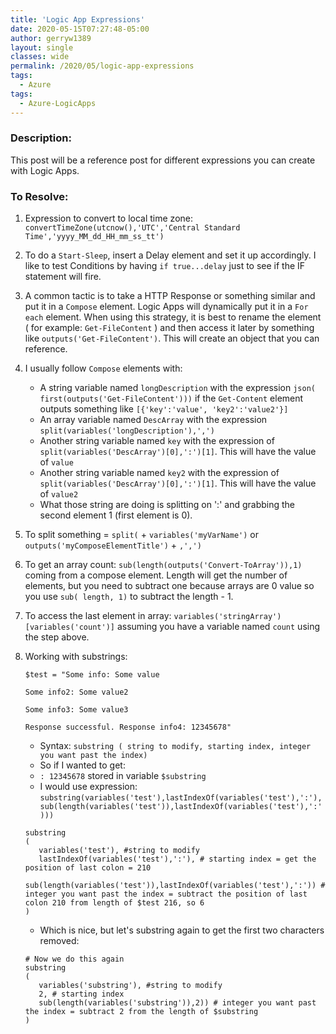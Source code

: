 ```yaml
---
title: 'Logic App Expressions'
date: 2020-05-15T07:27:48-05:00
author: gerryw1389
layout: single
classes: wide
permalink: /2020/05/logic-app-expressions
tags:
  - Azure
tags:
  - Azure-LogicApps
---
```

<!--more-->

### Description:

This post will be a reference post for different expressions you can create with Logic Apps.

### To Resolve:

1. Expression to convert to local time zone: `convertTimeZone(utcnow(),'UTC','Central Standard Time','yyyy_MM_dd_HH_mm_ss_tt')`

2. To do a `Start-Sleep`, insert a Delay element and set it up accordingly. I like to test Conditions by having `if true...delay` just to see if the IF statement will fire.

3. A common tactic is to take a HTTP Response or something similar and put it in a `Compose` element. Logic Apps will dynamically put it in a `For each` element. When using this strategy, it is best to rename the element ( for example: `Get-FileContent` ) and then access it later by something like `outputs('Get-FileContent')`. This will create an object that you can reference.

4. I usually follow `Compose` elements with:
   - A string variable named `longDescription` with the expression `json( first(outputs('Get-FileContent')))` if the `Get-Content` element outputs something like `[{'key':'value', 'key2':'value2'}]`
   - An array variable named `DescArray` with the expression `split(variables('longDescription'),',')`
   - Another string variable named `key` with the expression of `split(variables('DescArray')[0],':')[1]`. This will have the value of `value`
   - Another string variable named `key2` with the expression of `split(variables('DescArray')[0],':')[1]`. This will have the value of `value2`
   - What those string are doing is splitting on ':' and grabbing the second element 1 (first element is 0).

5. To split something = `split(` + `variables('myVarName')` or `outputs('myComposeElementTitle')` + `,',')`

6. To get an array count: `sub(length(outputs('Convert-ToArray')),1)` coming from a compose element. Length will get the number of elements, but you need to subtract one because arrays are 0 value so you use `sub( length, 1)` to subtract the length - 1.

7. To access the last element in array: `variables('stringArray')[variables('count')]` assuming you have a variable named `count` using the step above.

8. Working with substrings:

   ```escape
   $test = "Some info: Some value

   Some info2: Some value2

   Some info3: Some value3

   Response successful. Response info4: 12345678"
   ```

   - Syntax: `substring ( string to modify, starting index, integer you want past the index)`
   - So if I wanted to get:
   - `: 12345678` stored in variable `$substring`
   - I would use expression: `substring(variables('test'),lastIndexOf(variables('test'),':'),sub(length(variables('test')),lastIndexOf(variables('test'),':')))`

   ```escape
   substring
   (
      variables('test'), #string to modify
      lastIndexOf(variables('test'),':'), # starting index = get the position of last colon = 210
      sub(length(variables('test')),lastIndexOf(variables('test'),':')) # integer you want past the index = subtract the position of last colon 210 from length of $test 216, so 6
   )
   ```

   - Which is nice, but let's substring again to get the first two characters removed:

   ```escape
   # Now we do this again
   substring
   ( 
      variables('substring'), #string to modify
      2, # starting index
      sub(length(variables('substring')),2)) # integer you want past the index = subtract 2 from the length of $substring
   )
   ```

